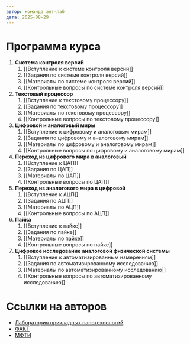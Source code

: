 ```yaml
---
автор: команда ант-лаб
дата: 2025-08-29
---
```


# Программа курса

1. **Система контроля версий**
	1. [[Вступление к системе контроля версий]]
	2. [[Задания по системе контроля версий]]
	3. [[Материалы по системе контроля версий]]
	4. [[Контрольные вопросы по системе контроля версий]]
2. **Текстовый процессор**
	1. [[Вступление к текстовому процессору]]
	2. [[Задания по текстовому процессору]]
	3. [[Материалы по текстовому процессору]]
	4. [[Контрольные вопросы по текстовому процессору]]
3. **Цифровой и аналоговый миры**
	1. [[Вступление к цифровому и аналоговым мирам]]
	2. [[Задания по цифровому и аналоговому мирам]]
	3. [[Материалы по цифровому и аналоговому мирам]]
	4. [[Контрольные вопросы по цифровому и аналоговому мирам]]
4. **Переход из цифрового мира в аналоговый**
	1. [[Вступление к ЦАП]]
	2. [[Задания по ЦАП]]
	3. [[Материалы по ЦАП]]
	4. [[Контрольные вопросы по ЦАП]]
5. **Переход из аналогового мира в цифровой**
	1. [[Вступление к АЦП]]
	2. [[Задания по АЦП]]
	3. [[Материалы по АЦП]]
	4. [[Контрольные вопросы по АЦП]]
6. **Пайка**
	1. [[Вступление к пайке]]
	2. [[Задания по пайке]]
	3. [[Материалы по пайке]]
	4. [[Контрольные вопросы по пайке]]
7. **Цифровое исследование аналоговой физической системы**
	1. [[Вступление к автоматизированным измерениям]]
	2. [[Задания по автоматизированному исследованию]]
	3. [[Материалы по автоматизированному исследованию]]
	4. [[Контрольные вопросы по автоматизированному исследованию]]

# Ссылки на авторов

- [Лаборатория прикладных нанотехнологий](https://ant-lab.ru/)
- [ФАКТ](https://vk.com/astech_mipt)
- [МФТИ](https://mipt.ru) 
